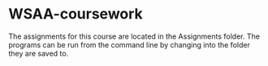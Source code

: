 # WSAA-coursework

The assignments for this course are located in the Assignments folder. The programs can be run from the command line by changing into the folder they are saved to.
